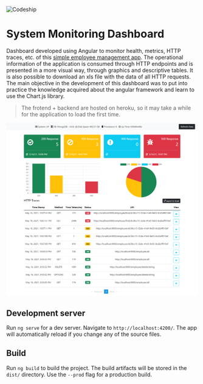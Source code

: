 ![Codeship](https://img.shields.io/codeship/f07fbc24-5e00-4b66-ad2f-d9b76557acfd)

# System Monitoring Dashboard

Dashboard developed using Angular to monitor health, metrics, HTTP traces, etc. of this [simple employee management app](https://github.com/amycardoso/employee-manager-backend).
The operational information of the application is consumed through HTTP endpoints and is presented in a more visual way, through graphics and descriptive tables. It is also possible to download an xls file with the data of all HTTP requests.
The main objective in the development of this dashboard was to put into practice the knowledge acquired about the angular framework and learn to use the Chart.js library.

> The frotend + backend are hosted on heroku, so it may take a while for
> the application to load the first time.

![Dashboard Screeshot](https://raw.githubusercontent.com/amycardoso/system-monitoring-dashboard/main/screenshot.png)

## Development server

Run `ng serve` for a dev server. Navigate to `http://localhost:4200/`. The app will automatically reload if you change any of the source files.
 
## Build

Run `ng build` to build the project. The build artifacts will be stored in the `dist/` directory. Use the `--prod` flag for a production build.
